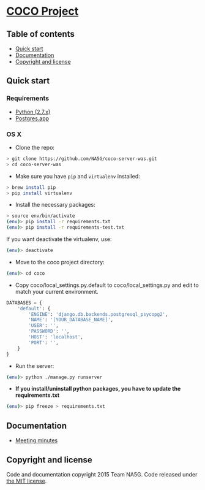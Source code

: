# [COCO Project](https://github.com/NA5G/coco-server-was)

## Table of contents

* [Quick start](#quick-start)
* [Documentation](#documentation)
* [Copyright and license](#copyright-and-license)

## Quick start

### Requirements
* [Python (2.7.x)](https://www.python.org/downloads/release/python-279/)
* [Postgres.app](http://postgresapp.com/)

### OS X
* Clone the repo:
```bash
> git clone https://github.com/NA5G/coco-server-was.git
> cd coco-server-was
```

* Make sure you have `pip` and `virtualenv` installed:
```bash
> brew install pip
> pip install virtualenv
```

* Install the necessary packages:
```bash
> source env/bin/activate
(env)> pip install -r requirements.txt
(env)> pip install -r requirements-test.txt
```
If you want deactivate the virtualenv, use:
```bash
(env)> deactivate
```
* Move to the coco project directory:
```bash
(env)> cd coco
```

* Copy coco/local_settings.py.default to coco/local_settings.py and edit to match your current environment.
```python
DATABASES = {
    'default': {
        'ENGINE': 'django.db.backends.postgresql_psycopg2',
        'NAME': '[YOUR_DATABASE_NAME]',
        'USER': '',
        'PASSWORD': '',
        'HOST': 'localhost',
        'PORT': '',
    }
}
```

* Run the server:
```bash
(env)> python ./manage.py runserver
```

* **If you install/uninstall python packages, you have to update the requirements.txt**
```bash
(env)> pip freeze > requirements.txt
```

## Documentation

* [Meeting minutes](https://github.com/NA5G/coco-doc-meeting-minutes)


## Copyright and license

Code and documentation copyright 2015 Team NA5G. Code released under [the MIT license](https://github.com/twbs/bootstrap/blob/master/LICENSE).

